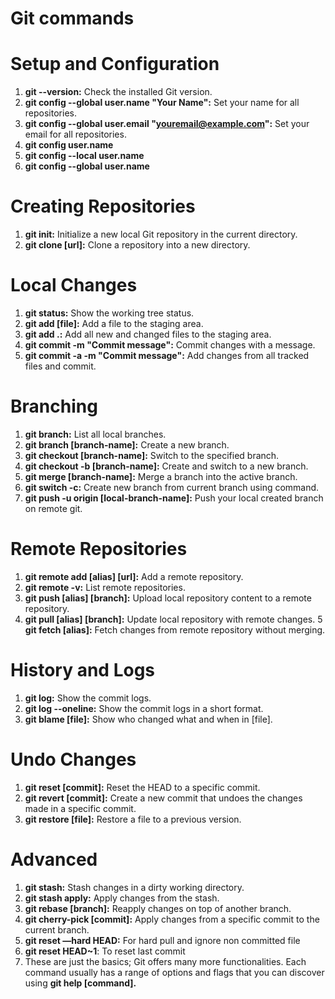 # Git commands


# Setup and Configuration
1. <b>git --version:</b> Check the installed Git version.
2. <b>git config --global user.name "Your Name":</b> Set your name for all repositories.
3. <b>git config --global user.email "youremail@example.com":</b> Set your email for all repositories.
4. <b>git config user.name</b>
5. <b>git config --local user.name</b>
6. <b>git config --global user.name</b>
# Creating Repositories
1. <b>git init:</b> Initialize a new local Git repository in the current directory.
2. <b>git clone [url]:</b> Clone a repository into a new directory.
# Local Changes
1. <b>git status:</b> Show the working tree status.
2. <b>git add [file]:</b> Add a file to the staging area.
3. <b>git add .:</b> Add all new and changed files to the staging area.
4. <b>git commit -m "Commit message":</b> Commit changes with a message.
5. <b>git commit -a -m "Commit message":</b> Add changes from all tracked files and commit.
# Branching
1. <b>git branch:</b> List all local branches.
2. <b>git branch [branch-name]:</b> Create a new branch.
3. <b>git checkout [branch-name]:</b> Switch to the specified branch.
4. <b>git checkout -b [branch-name]:</b> Create and switch to a new branch.
5. <b>git merge [branch-name]:</b> Merge a branch into the active branch.
6. <b>git switch -c:</b> Create new branch from current branch using command.
7. <b>git push -u origin [local-branch-name]:</b> Push your local created branch on remote git.
# Remote Repositories
1. <b>git remote add [alias] [url]:</b> Add a remote repository.
2. <b>git remote -v:</b> List remote repositories.
3. <b>git push [alias] [branch]:</b> Upload local repository content to a remote repository.
4. <b>git pull [alias] [branch]:</b> Update local repository with remote changes.
5  <b>git fetch [alias]:</b> Fetch changes from remote repository without merging.
# History and Logs
1. <b>git log:</b> Show the commit logs.
2. <b>git log --oneline:</b> Show the commit logs in a short format.
3. <b>git blame [file]:</b> Show who changed what and when in [file].
# Undo Changes
1. <b>git reset [commit]:</b> Reset the HEAD to a specific commit.
2. <b>git revert [commit]:</b> Create a new commit that undoes the changes made in a specific commit.
3. <b>git restore [file]:</b> Restore a file to a previous version.
# Advanced
1. <b>git stash:</b> Stash changes in a dirty working directory.
2. <b>git stash apply:</b> Apply changes from the stash.
3. <b>git rebase [branch]:</b> Reapply changes on top of another branch.
4. <b>git cherry-pick [commit]:</b> Apply changes from a specific commit to the current branch.
5. <b>git reset —hard HEAD:</b> For hard pull and ignore non committed file
6. <b>git reset HEAD~1</b>: To reset last commit
7. These are just the basics; Git offers many more functionalities. Each command usually has a range of options and flags that you can discover using <b>git help [command].</b>



